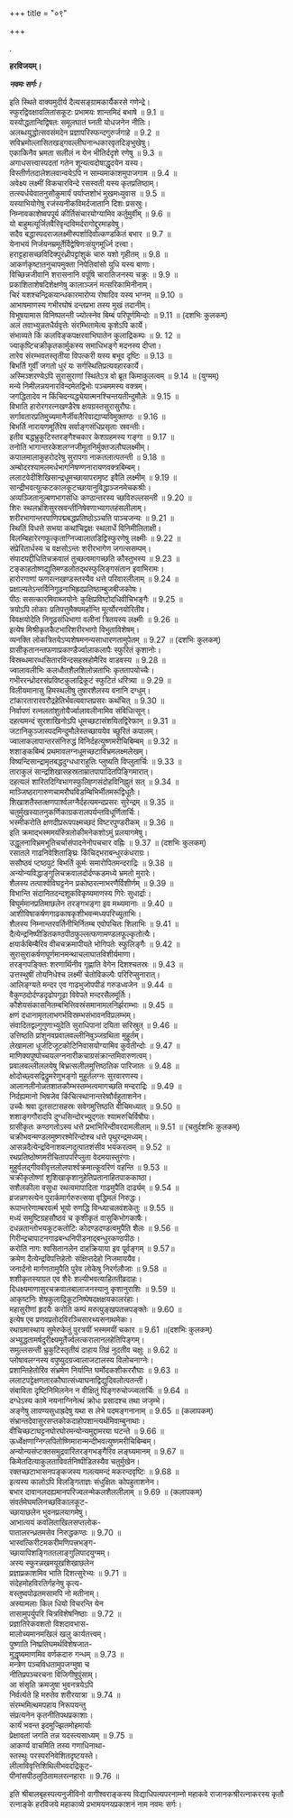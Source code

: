 +++
title = "०९"

+++

.

**हरविजयम्।**

***नवमः सर्गः।***

इति स्थिते वाक्यमुदीर्य दैत्यसङ्ग्रामकार्यैकरसे गणेन्द्रे।  
स्फुरद्विवक्षावलितांसकूटः प्रभामयः शान्तमिदं बभाषे ॥ 9.1 ॥  
यस्योद्धतान्विद्विषतः समूलघातं घ्नती योधजनेन नीतिः।  
अलब्धयुद्धोत्सवसंमदेन प्रज्ञापरिस्फन्दगुरुर्जगाहे ॥ 9.2 ॥  
सविभ्रमोल्लासितखड्गवल्लीघनान्धकारवृतदिङ्भुखेषु।  
एकाकिनैव भ्रमता सलीलं न येन भीतिर्ददृशे रणेषु ॥ 9.3 ॥  
अगाधसत्त्वास्पदतां गतेन शून्यत्वदोषाद्धृदयेन यस्य।  
विस्तीर्णतदालेशलवान्वयेऽपि न साम्यमाकाशमुपाजगाम ॥ 9.4 ॥  
अवेक्ष्य लक्ष्मीं विकचारविन्दे रसस्वती यस्य कृतप्रतिष्ठाम्।  
तत्स्पर्धयेवातनुसौकुमार्यं पर्याप्तशोभं मुखमध्युवास ॥ 9.5 ॥  
यस्याभियोगेषु रजंस्यनीकविमर्दजातानि दिशः प्रसस्रुः।  
निम्नावकाशेष्वपपूर्य कीर्तिसंचारयोग्यामिव कर्तुमुर्वीम् ॥ 9.6 ॥  
यो बाहुमत्यूर्जितवैरिवृन्दविमर्दरागोद्दुरमाहवेषु।  
सदैव बद्धास्पदराजलक्ष्मीस्पर्शादिवोत्कण्डकितं बभार ॥ 9.7 ॥  
येनाभयं निर्जयनम्रमूर्तेर्विद्वेषिणःसंयुगमूर्ध्नि दत्त्वा।  
हराट्टहासच्छविदिक्पुरंध्रीपट्टांशुकं चारु यशो गृहीतम् ॥ 9.8 ॥  
आकर्णकृष्टातनुचापमुक्ता निपेतिवांसो युधि यस्य बाणाः।  
विच्छिन्नजीवानि शरासनानि वपूंषि चारातिजनस्य चक्रुः ॥ 9.9 ॥  
प्रकाशिताशेषदिशेक्षणेषु कालाञ्जनं मत्सरिकामिनीनाम्।  
चिरं यशश्चन्द्रिकयान्धकारमारोप्य रोषादिव यस्य भग्नम् ॥ 9.10 ॥  
आभाषमाणस्य गभीरघोषं दन्तप्रभा तस्य मुखं तदानीम्।  
विभूषयामास विनिष्पतन्ती ज्योत्स्नेव बिम्बं परिपूर्णमिन्दोः ॥ 9.11 ॥ (दशभिः कुलकम्)  
अलं तवाभ्युन्नतधैर्यवृत्तेः संरम्भितामेत्य कृशेऽपि कार्ये।  
संभाव्यते किं कलविङ्कपक्षरवाभिघातेन कुलाद्रिकम्पः ॥ 9. 12 ॥  
ज्याकृष्टिचक्रीकृतकार्मुकस्य समाधिभङ्गे मदनस्य दीप्ता।  
तारेव संरम्भवतस्तृतीया विपत्करी यस्य बभूव दृष्टिः ॥ 9.13 ॥  
बिभर्ति गुर्वीं जगतो धुरं यः सर्गस्थितिप्रत्यवहारकार्ये।  
अस्मिञ्शरण्येऽपि सुरासुराणां स्थितेऽत्र वो ब्रूत किमाकुलत्वम् ॥ 9.14 ॥ (युग्मम्)  
मन्ये निमीलन्नयनारविन्दमेतद्विभोः पञ्चममस्य वक्त्रम्।  
जगद्धितादेव न किंचिदन्यद्ध्येयात्मनश्चिन्तयतीन्दुमौलेः ॥ 9.15 ॥  
विभाति हारोरगरत्नखण्डैरेष क्षयग्रस्तसुरासुरौघः।  
सर्गावतारप्रतिमुच्यमानैर्जीवलैरिवाद्याप्यविमुक्तण्ठः ॥ 9.16 ॥  
बिभर्ति नारायणमूर्तिरेष सर्वाङ्गसंधिप्रसृताः स्रवन्तीः।  
इतीव बद्धभ्रुकुटिस्तरङ्गैश्चकार केशग्रहमस्य गङ्गा ॥ 9.17 ॥  
तनोति भागान्तरकेशलग्नजीमूतनिर्मुक्तजलौघलक्ष्मीम्।  
कपालमालाकुहरोदरेषु सुरापगा नाकतलात्पतन्ती ॥ 9.18 ॥  
अम्बोदरश्यामलमर्धभागनिषण्णनारायणवक्त्रबिम्बम्।  
ललाटवेदीशिखिसान्द्रधूमच्छायापरामृष्ट इवैति लक्ष्मीम् ॥ 9.19 ॥  
सान्द्रीभवत्युत्कटकालकूटच्छायानुविद्धाञ्जनमेचकश्रीः।  
अव्यञ्जितानुल्बणभागसंधिः कण्ठान्तरस्य च्छविरुल्लसन्ती ॥ 9.20 ॥  
शिरः स्थलभ्रंशिसुरस्रवन्तीनिषेवणाभ्यागतहंसलीलाम्।  
शरीरभागान्तरपाणिपद्मबद्धप्रतिष्ठोऽञ्चति पाञ्चजन्यः ॥ 9.21 ॥  
स्थितिं विधत्ते सभया कथांचिद्वक्षः स्थलार्धे विनिमीलिताक्षी।  
विलम्बिहारेरगफूत्कृताग्निज्वालातडिद्विस्फुरणेषु लक्ष्मीः ॥ 9.22 ॥  
संप्रेरितार्धस्य च वक्षसोऽन्तः शरीरभागेण जगत्ससम्पम्।  
संपादयद्दीधितिचक्रवालं तुच्छत्वमागच्छति कौस्तुभस्य ॥ 9.23 ॥  
टङ्काहतोष्णद्युतिमण्डलोतद्थस्फुलिङ्गसंतान इवाभिरामः।  
हारोरगाणां फणरत्नखण्डस्तस्यैव धत्ते परिवारलीलाम् ॥ 9.24 ॥  
प्रक्षाल्यतेऽन्तर्विनिगूढनाभिह्रदप्रतिष्ठाम्बुजबीजकोषः।  
पीठः ससत्कारमिवाब्जयोनेः कुक्षिप्रविष्टोदधिवीचिभङ्गैः ॥ 9.25 ॥  
त्रयोऽपि लोकाः प्रतिपत्तुमैक्यमर्हान्ति मूर्त्योरनयोरितीव।  
विवक्षयोदेति निगूढसंधिभागा वलीनां त्रितयस्य लक्ष्मीः ॥ 9.26 ॥  
इत्येष मिश्रीकृतकैटभारिशरीरभागो विभुताविशेषम्।  
व्यनक्ति लोकत्रितयेऽप्यशेषमनन्यसाधारणतामुपेतम् ॥ 9.27 ॥ (दशभिः कुलकम्)  
ग्रासीकृतानन्तफणाप्रकाण्डैर्ज्वालाकलापैः स्फुरितं कृशानोः।  
विस्रब्धमारव्धसितारविन्दसहस्रहोमैरिव वाडवस्य ॥ 9.28 ॥  
ज्वालावलीभिः कलधौतशैलशिलोन्नताभिः कृततापयोच्चैः।  
गभीररन्ध्रोदरसंप्रविष्टकुलाद्रिकूटं स्फुटितं धरित्र्या ॥ 9.29 ॥  
विलीयमानासु हिमस्थलीषु तुषारशैलस्य वनानि दग्धुम्।  
टांकारतारारवरौद्रहेतिर्भवत्यवाप्तप्रसरः कथंचित् ॥ 9.30 ॥  
निर्वापणं रत्नलतांशुतोयैर्ज्वालावलीनामिव संविधित्सून्।  
दहत्यमन्दं सुरशाखिनोऽपि धूमच्छटासंशयितद्विरेफान् ॥ 9.31 ॥  
जटानिकुञ्जास्पदमिन्दुमौलेस्तच्छाययेव च्छुरितं कपालम्।  
ज्वालाकलापान्तरसंनिरुद्धं विनिर्दहत्युष्णमरीचिबिम्बम् ॥ 9.32 ॥  
शशाङ्कबिम्बं प्रथमावलग्नधूमच्छटाविभ्रमलक्ष्मलेखम्।  
विष्यन्दिसान्द्रामृतबद्धदुग्धधाराहुतिः प्लुष्यति विप्लुतार्चिः ॥ 9.33 ॥  
ताराकुलं सान्द्रशिखासहस्रताम्रातपापादितपिङ्गिमारात्।  
दहत्यलं शारितदिग्विभागस्फुलिह्गसंदोहविनिह्नुतं सत् ॥ 9.34 ॥  
माञ्जिष्ठरागारुणचामरौघविडम्बिभिर्भीतमरूद्विधूतैः।  
शिखाशतैस्तत्क्षणपार्श्वलग्नैर्दहत्यमन्दप्रसरः सुरेन्द्रम् ॥ 9.35 ॥  
चतुर्मुखस्यातनुकर्णिकाग्रकरालपर्यन्तविधूर्णितार्चिः।  
भस्मीकरोति क्षणदीप्ररूपपक्ष्मच्छदं विष्टरपुण्डरीकम् ॥ 9.36 ॥  
इति क्रमाद्भस्ममयंस्त्रिलोकीमनेकशोऽमुं प्रलयागमेषु।  
उद्धूलनाविभ्रमभूतिचर्चासंपादनेनोपचचार वह्निः ॥ 9.37 ॥ (दशभिः कुलकम्)  
रसातले गाढनिवेशिताङ्घ्रिः किंचिद्भराबन्धुरकंधराग्रः।  
ससौष्ठवं प्टष्ठपुटं बिभर्ति कूर्मः समारोपितमन्दराद्रिः ॥ 9.38 ॥  
अन्योन्यविद्धाङ्गुलिचक्रवालदोर्दण्कडमध्ये भ्रमतो मुरारेः।  
शैलस्य तत्पार्श्वविघट्टनेन प्रकोष्ठरत्नाभरणैर्विशीर्णम् ॥ 9.39 ॥  
विभान्ति संदानितदन्दशूकविकृष्यमाणस्य गिरेः सुधार्द्राः।  
विघूर्ममानप्रतिमाछलेन तरङ्गभङ्गा इव मथ्यमानाः ॥ 9.40 ॥  
आशीविषाकर्षणगाढकाषकृशीभवन्मध्यपरिच्युताभिः।  
शैलस्य निम्नान्तरवर्तिनीभिर्नितम्ब एवोपचितः शिलाभिः ॥ 9.41 ॥  
दैत्येन्द्रनिष्पीडितकण्ठपीठफुल्लत्फणामण्डलफूल्कृतोत्यैः।  
क्षयार्कबिम्बैरिव वीचचक्रमापीयते भोगिपतेः स्फुलिङ्गैः ॥ 9.42 ॥  
सुरासुराकर्षणघूर्णमानमन्थाचलाघातविशीर्यमाणा।  
तरङ्गपङ्क्तिः शरणार्थिनीव गृह्णाति वेगेन दिशश्चतस्रः ॥ 9.43 ॥  
उत्तस्थुषीं तोयनिधेश्च लक्ष्मीं चेतोविकल्पैः परिरिप्सुनारात्।  
आलिङ्ग्यते मन्दर एव गाढभुजोपपीडं गरुडध्वजेन ॥ 9.44 ॥  
वैकुण्ठदोर्दण्डदृढोपगूढा विवेपते मन्दरसैलमूर्तिः।  
कौशेयसंकासनितम्बभित्तिवस्रंसमानामलनिर्झराम्भाः ॥ 9.45 ॥  
क्षणं दधानामृतलाभगर्भविस्रम्भसंभावनविप्रलम्भम्।  
संवादितद्वल्गुगुणाभ्युदेति सुराधिपानां दयिता सरिस्रुत् ॥ 9.46 ॥  
उत्तिष्ठति प्रांशुनवप्रवालवल्लीनिवुञ्जग्रथिता मुहूर्तम्।  
लेखामला धूर्जटिजूटकोटिनिवासयोग्यामिव कुर्वतीन्दोः ॥ 9.47 ॥  
माणिक्यपुष्पोच्चयलग्ननारीकचाग्रसंक्रान्तमिवारुणत्वम्।  
प्रवालवल्लीललयेषु बिभ्रत्सलीलमुत्तिष्ठतिक पारिजातः ॥ 9.48 ॥  
क्षोदोच्छ्वसद्विद्रुमरेणुभङ्गो मुहूर्तलग्नः सुरवारणस्य।  
आलानलीनोन्नतशातकौम्भस्तम्भत्वमागच्छति मन्दराद्रिः ॥ 9.49 ॥  
निर्दह्यमानो भिषजेव किंचित्स्थानान्तरेष्वौर्वहुताशनेन।  
उच्चैः श्रवा दूतसटासहस्रः सवेगमुत्तिष्ठति वीचिमध्यात् ॥ 9.50 ॥  
शशाङ्गगौरादपि दुग्धसिन्दोरभ्युद्गतः श्यामरुचिर्विषौघः।  
ग्रासीकृतः कण्ठगतोऽस्य धत्ते प्रभाभिरिन्दीवरदामलीलाम् ॥ 9.51 ॥ (चतुर्दशभिः कुलकम्)  
चक्रीभवन्मण्डलमुष्णरश्मेरिन्दोश्च धत्ते पृथुरन्द्रमध्यम्।  
आसन्नदैत्येन्द्रविनाशवल्गदुत्पातशंसीव भयंकरत्वम् ॥ 9.52 ॥  
रथप्रतिष्ठोष्णमरीचितापपरिप्लुता वेदमयास्तुरंगाः।  
मुहुर्वलद्गीववीवृत्तलोलपार्श्वक्रमात्कूवरिणं वहन्ति ॥ 9.53 ॥  
चक्रीकृतोष्णां शुशिखाकृशानुहेतिप्रतानाहितपाककाष्ठा।  
सशैलकीला वसुधा रथत्वमापादिता गाढमुपैति दार्ढ्यम् ॥ 9.54 ॥  
व्रजन्नगस्त्येन पुरार्कमार्गरुरुत्सया वृद्धिमलं निरुद्धः।  
रूपान्तरेणाम्बरवर्त्म भूयो रुणद्धि विन्ध्याचलवंशकेतुः ॥ 9.55 ॥  
मध्यं समुष्टिग्रहसौष्ठवं च कृशीकृतं वासुकिभोगकाषैः।  
दधन्नतान्तोभयकूटकतोटिः कोदण्डदण्डत्वमुपैति शैलः ॥ 9.56 ॥  
गिरीन्द्रचापाटनगाढबन्धनिपीडनाद्बन्धुरकण्ठपीठः।  
करोति नागः श्वसितानलेन दाहक्रियाया इव पूर्वङ्गम् ॥ 9.57॥  
क्रमेण दैत्येन्द्रविपत्तिहेतोः संक्षिप्तदेहो निजमाययैव।  
जनार्दनो मार्गणतामुपैति पुरेव लोकेषु निरर्गलौजाः ॥ 9.58 ॥  
शशीकृतस्याग्रत एव शैरेः शल्यीभवत्याहिततीव्रदाहः।  
दिधक्ष्यमाणासुरचक्रवालबालाजनस्यानु कृशानुराशिः ॥ 9.59 ॥  
आकृष्टनिः शेषकुलाद्रिकूटनिष्पेषदक्षक्षयकालरंहाः।  
महासुरीणां हृदयैः करोति कम्पं मरुत्पुङ्खपतत्त्रपङ्क्तेः ॥ 9.60 ॥  
इत्येष एव प्रणवप्रतोदविरञ्चिसारथ्यसनाथमेकः।  
रथाग्रमास्थाय सुमेरुकेतुं पुरत्रयीं भस्ममयीं चकार ॥ 9.61 ॥(दशभिः कुलकम्)  
अभ्युद्धतामर्षदुरीक्ष्यमूर्तेर्ज्वलत्करालानलहेतिपिङ्गम्।  
समुल्लसन्ती भ्रुकुटिस्तृतीयं दाहाय तिव्रं नुदतीव चक्षुः ॥ 9.62 ॥  
प्लोषावलग्नस्य वपुष्युदग्रज्वालाजटालस्य विलोचनाग्नेः।  
प्रशान्तिहेतोरिव संभ्रमेण निर्यान्ति घर्मोदकशीकररौघाः ॥ 9.63 ॥  
ललाटपट्टेक्षणतारकौघात्संध्याघनाद्विद्युदिवलोत्पतन्ती।  
संबाविता दृष्टिनिमिलनेन न वीक्षितुं पिङ्गरुचोज्ज्वलार्चिः ॥ 9.64 ॥  
दग्धेऽस्य कामे नयनाग्निनेत्थं क्रोधः प्रसादश्च तथा जजृम्भे।  
अङ्गेषु लावण्यसुधाह्रदेषु यथा स लेभे पदमङ्गनानाम् ॥ 9.65 ॥ (कलापकम्)  
संभ्रान्तदेवासुरसप्तकोकदाहोपशान्त्यर्थमिवाम्बुनाथाः।  
वीचिच्छटाघट्टनघोरघोरमन्योन्यमुद्दामरया घटन्ते ॥ 9.66 ॥  
ऊर्ध्वेक्षणाग्निग्लपितोष्णिमारान्मन्दीभवत्युष्णमरीचिबिम्बम्।  
अन्योन्यसंप्टक्तसमुद्रवारितरङ्गभङ्गैरिव लङ्घ्यमानम् ॥ 9.67 ॥  
किमेतदित्याकुलताविवर्तनिष्पीडितस्यैव चतुर्मुखेन।  
रक्तच्छटाभासनपङ्कजस्य गलत्यमन्दं मकरन्दवृष्टिः ॥ 9.68 ॥  
इत्यस्य कालोऽपि विलङ्गिताज्ञः संधुक्षितः कोपहुताशनेन।  
बभार दावानलदह्यमानपरिज्वलन्मेकलशैललीलाम् ॥ 9.69 ॥ (कलापकम्)  
संवर्तमेघमलिनच्छविकालकूट-  
च्छायाछलेन भुवनप्रलयागमेषु।  
आभात्ययं कवलिताखिलसप्तलोक-  
पातालरन्ध्रतमसेव निरुद्धकण्ठः ॥ 9.70 ॥  
भास्वत्किरीटमकरीमणिपत्त्रभङ्ग-  
च्छायापिशङ्गिततलाङ्गुलिपादयुग्मम्।  
अस्य स्फुरन्नखमयूखशिखाछलेन  
प्रज्ञाप्रकाशमिव भाति दिशत्सुरेभ्यः ॥ 9.71 ॥  
संदेहमोहविरतिर्गहनेषु कृत्य-  
वस्तुष्वपोढतमसामपि नो मतीनाम्।  
अस्यामलाः किल धियो विचरन्ति येन  
तासामुपर्युपरि चित्रविशेषनिष्ठाः ॥ 9.72 ॥  
प्रज्ञातिरेकवशतो विशदावभास-  
मालोच्यमानमखिलं खलु कार्यतत्त्वम्।  
पुष्णाति निष्प्रतिघमर्थविशेषजात-  
मुद्धृष्यमाणमिव वर्णकदारु गन्धम् ॥ 9.73 ॥  
मन्त्रेण पञ्चविधतामुपजग्मुषा च  
नीतिप्रपञ्चरचना विजिगीषुपुंसाम्।  
आ संसृति क्रमजुषा भुवनत्रयेऽपि  
निर्वर्त्यते हि मरुतेव शरीरयात्रा ॥ 9.74 ॥  
संरम्भमित्थमपहाय निरूपयन्तु  
संप्रत्यनेन कृतनीतिपथप्रकाशाः।  
कार्यं भवन्त इदमुज्झितमोहमार्याः  
प्रेक्षावतां जगति तन्न यदस्त्यसाध्यम् ॥ 9.75 ॥  
आकर्ण्य वाचमिति तस्य गणाधिनाथा-  
स्तस्थुः परस्परनिवेशितदृष्टयस्ते।  
लीलाविवृत्तिशिथिलीभवदद्रिकूट-  
पीनांसपीठलुठितामलरत्नहाराः ॥ 9.76 ॥

इति श्रीबालबृहस्पत्यनुजीविनो वागीश्वराङ्कस्य विद्याधिपत्यपरनाम्नो महाकवे राजानकश्रीरत्नाकरस्य कृतौ रत्नाङ्के हरविजये महाकाव्ये प्रभामयनयप्रकाशनं नाम नवमः सर्गः।  
  
